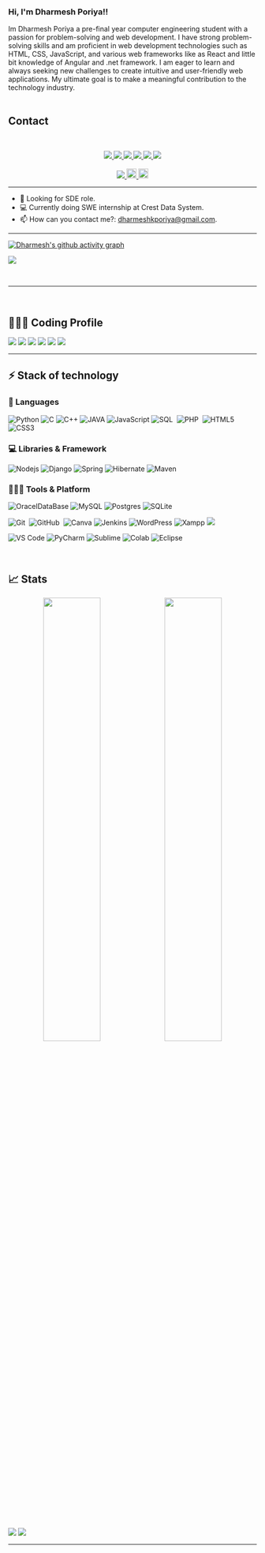 ### Hi, I'm Dharmesh Poriya!!

<!-- I'm Dharmesh Poriya a Competitive Programmer and Web Developer. I enjoy competitive programming and experimenting with new ideas. One of my favourite things to do is study DSA, compete in programming, and develop websites. -->
Im Dharmesh Poriya a pre-final year computer engineering student with a passion for problem-solving and web development. I have strong problem-solving skills and am proficient in web development technologies such as HTML, CSS, JavaScript, and various web frameworks like as React and little bit knowledge of Angular and .net framework. I am eager to learn and always seeking new challenges to create intuitive and user-friendly web applications. My ultimate goal is to make a meaningful contribution to the technology industry.
<br><br>

## Contact 
<br>

<!-- contact -->
<p align="center">
	<a href="https://www.linkedin.com/in/dharmesh-poriya/" target="_blank">
		<img src="https://img.shields.io/badge/LinkedIn-0077B5?style=for-the-badge&logo=linkedin&logoColor=white" />
	</a>
	<a href="https://twitter.com/D_Poriya_05">
		<img src="https://img.shields.io/badge/Twitter-1DA1F2?style=for-the-badge&logo=twitter&logoColor=white" />
	</a>
	<a href="https://dev.to/d_poriya">
		<img src="https://img.shields.io/badge/dev.to-0A0A0A?style=for-the-badge&logo=devdotto&logoColor=white" />
	</a>
<!-- 	http://dharmeshporiya.mywebcommunity.org/ -->
  <a href="https://dharmesh-poriya07.github.io/">
		<img src="https://img.shields.io/badge/portfolio-1AA260?style=for-the-badge&logo=About.me&logoColor=white" />
	</a>
  <a href="mailto:dharmeshkporiya@gmail.com">
		<img src="https://img.shields.io/badge/Gmail-D14836?style=for-the-badge&logo=gmail&logoColor=white" />
	</a>
	<a href="https://stackoverflow.com/users/16241306/dharmesh-poriya">
    <img src="https://img.shields.io/badge/Stack_Overflow-FE7A16?style=for-the-badge&logo=stack-overflow&logoColor=white"/>
  </a>
<br><br>
<a href="https://github.com/Meghna-DAS/github-profile-views-counter">
    <img src="https://komarev.com/ghpvc/?username=dharmesh-poriya&style=flat-square">
</a>
	<a href="https://github.com/dharmesh-poriya">
        <img height="20" src="https://img.shields.io/github/followers/dharmesh-poriya?label=follow&logo=github" />
	</a>
	 <a href="https://github.com/dharmesh-poriya">
        <img height="20" src="https://img.shields.io/github/stars/dharmesh-poriya?label=stars&logo=github" />
	</a>

</p>


<hr>

- 🔎 Looking for SDE role.
- 💻 Currently doing SWE internship at Crest Data System. 
- 📫 How can you contact me?: dharmeshkporiya@gmail.com.

<hr>

<!-- Activity Graph -->
<!-- ![Dharmesh's github activity graph](https://activity-graph.herokuapp.com/graph?username=dharmesh-poriya&area=true&hide_border=true&theme=github&bg_color=22272E) -->
[![Dharmesh's github activity graph](https://github-readme-activity-graph.vercel.app/graph?username=dharmesh-poriya&bg_color=000000&color=d1f6ff&line=39a9fe&point=ffffff&area=true&hide_border=true)](https://github.com/ashutosh00710/github-readme-activity-graph)


<!-- --- -->
![](https://user-images.githubusercontent.com/73097560/115834477-dbab4500-a447-11eb-908a-139a6edaec5c.gif)

<br>


<!-- ## 🤩 Open Source Badge's

[![@dharmeshporiya07's Holopin board](https://holopin.me/dharmeshporiya07)](https://holopin.io/@dharmeshporiya07) -->

<!-- themes :-  synthwave-84 , redical , coral , nord , lucent , dracula , gruvbox , chartreuse-dark , github-light , minimal , material-palenight , green , gotham , noctis-minimus , monokai , one-dark , elegant , aqua -->

---
<br>

## 👨🏻‍💻 Coding Profile

[![](https://img.shields.io/badge/Codeforces-445f9d?style=for-the-badge&logo=Codeforces&logoColor=white)](https://codeforces.com/profile/dharmesh.poriya07)
[![](https://img.shields.io/badge/Codechef-%23B92B27.svg?&style=for-the-badge&logo=Codechef&logoColor=white)](https://www.codechef.com/users/d_poriya_07)
[![](https://img.shields.io/badge/-LeetCode-FFA116?style=for-the-badge&logo=LeetCode&logoColor=black)](https://leetcode.com/dharmeshkporiya/)
[![](https://img.shields.io/badge/GeeksforGeeks-298D46?style=for-the-badge&logo=geeksforgeeks&logoColor=white)](https://auth.geeksforgeeks.org/user/dharmeshkporiya/practice/)
[![](https://img.shields.io/badge/-Hackerrank-2EC866?style=for-the-badge&logo=HackerRank&logoColor=white)](https://www.hackerrank.com/dharmeshkporiya)
[![](https://img.shields.io/badge/HackerEarth-%232C3454.svg?&style=for-the-badge&logo=HackerEarth&logoColor=Blue)](https://www.hackerearth.com/@dharmesh.poriya07)

---

## ⚡ Stack of technology 

### 🚀 Languages

![Python](https://img.shields.io/badge/Python-FFD43B?style=for-the-badge&logo=python&logoColor=306998)
![C](https://img.shields.io/badge/C-00599C?style=for-the-badge&logo=c&logoColor=white)
![C++](https://img.shields.io/badge/C%2B%2B-00599C?style=for-the-badge&logo=c%2B%2B&logoColor=white)
![JAVA](https://img.shields.io/badge/Java-ED8B00?style=for-the-badge&logo=java&logoColor=white)
![JavaScript](https://img.shields.io/badge/JavaScript-323330?style=for-the-badge&logo=javascript&logoColor=F7DF1E)
![SQL](https://img.shields.io/badge/MySQL-00000F?style=for-the-badge&logo=mysql&logoColor=white)&nbsp;
![PHP](https://img.shields.io/badge/PHP-777BB4?style=for-the-badge&logo=php&logoColor=white)&nbsp;
![HTML5](https://img.shields.io/badge/HTML5-E34F26?style=for-the-badge&logo=html5&logoColor=white)
![CSS3](https://img.shields.io/badge/CSS3-1572B6?style=for-the-badge&logo=css3&logoColor=white)
<!-- ![Java](https://img.shields.io/badge/Java-ED8B00?style=for-the-badge&logo=java&logoColor=white) -->

### 💻 Libraries & Framework

<!-- ![React](https://img.shields.io/badge/React-20232A?style=for-the-badge&logo=react&logoColor=61DAFB) -->
<!-- ![Bootstrap](https://img.shields.io/badge/Bootstrap-563D7C?style=for-the-badge&logo=bootstrap&logoColor=white) -->
<!-- ![jquey](https://img.shields.io/badge/jQuery-0769AD?style=for-the-badge&logo=jquery&logoColor=white) -->
![Nodejs](https://img.shields.io/badge/Node.js-339933?style=for-the-badge&logo=nodedotjs&logoColor=white)
![Django](https://img.shields.io/badge/Django-092E20?style=for-the-badge&logo=django&logoColor=green)
![Spring](https://img.shields.io/badge/Spring-6DB33F?style=for-the-badge&logo=spring&logoColor=white)
![Hibernate](https://img.shields.io/badge/Hibernate-59666C?style=for-the-badge&logo=Hibernate&logoColor=white)
![Maven](https://img.shields.io/badge/apache_maven-C71A36?style=for-the-badge&logo=apachemaven&logoColor=white)
<!-- ![Pandas](https://img.shields.io/badge/Pandas-2C2D72?style=for-the-badge&logo=pandas&logoColor=white) -->
<!-- ![NumPy](https://img.shields.io/badge/Numpy-777BB4?style=for-the-badge&logo=numpy&logoColor=white) -->

### 🧑🏻‍💻 Tools & Platform

<!-- ![Google Cloud](https://img.shields.io/badge/Google_Cloud-4285F4?style=for-the-badge&logo=google-cloud&logoColor=white) -->
<!-- Databases -->
![OracelDataBase](https://img.shields.io/badge/Oracle-F80000?style=for-the-badge&logo=oracle&logoColor=black)
![MySQL](https://img.shields.io/badge/mysql-%2300f.svg?style=for-the-badge&logo=mysql&logoColor=white)
![Postgres](https://img.shields.io/badge/postgres-%23316192.svg?style=for-the-badge&logo=postgresql&logoColor=white)
![SQLite](https://img.shields.io/badge/sqlite-%2307405e.svg?style=for-the-badge&logo=sqlite&logoColor=white)

<!-- Tools -->
<!-- ![Heroku](https://img.shields.io/badge/heroku-%23430098.svg?style=for-the-badge&logo=heroku&logoColor=white) -->
<!-- ![Google Cloud](https://img.shields.io/badge/GoogleCloud-%234285F4.svg?style=for-the-badge&logo=google-cloud&logoColor=white) -->
![Git](https://img.shields.io/badge/Git-F05032?style=for-the-badge&logo=git&logoColor=white)&nbsp;
![GitHub](https://img.shields.io/badge/GitHub-100000?style=for-the-badge&logo=github&logoColor=white)&nbsp;
![Canva](https://img.shields.io/badge/Canva-%2300C4CC.svg?&style=for-the-badge&logo=Canva&logoColor=white)
![Jenkins](https://img.shields.io/badge/jenkins-%232C5263.svg?style=for-the-badge&logo=jenkins&logoColor=white)
![WordPress](https://img.shields.io/badge/Wordpress-21759B?style=for-the-badge&logo=wordpress&logoColor=white)
![Xampp](https://img.shields.io/badge/Xampp-F37623?style=for-the-badge&logo=xampp&logoColor=white)
![](https://img.shields.io/badge/Stack_Overflow-FE7A16?style=for-the-badge&logo=stack-overflow&logoColor=white)
<!-- IDE's -->
![VS Code](https://img.shields.io/badge/Visual_Studio_Code-0078D4?style=for-the-badge&logo=visual%20studio%20code&logoColor=white)
![PyCharm](https://img.shields.io/badge/PyCharm-000000.svg?&style=for-the-badge&logo=PyCharm&logoColor=white)
![Sublime](https://img.shields.io/badge/sublime_text-%23575757.svg?&style=for-the-badge&logo=sublime-text&logoColor=important)
![Colab](https://img.shields.io/badge/Colab-F9AB00?style=for-the-badge&logo=googlecolab&color=525252)
![Eclipse](https://img.shields.io/badge/Eclipse-2C2255?style=for-the-badge&logo=eclipse&logoColor=white)
<!-- ![IDEA](https://img.shields.io/badge/IntelliJIDEA-000000.svg?style=for-the-badge&logo=intellij-idea&logoColor=white) -->




<!-- ![VS](https://img.shields.io/badge/Visual_Studio-5C2D91?style=for-the-badge&logo=visual%20studio&logoColor=white) -->


<br>

## 📈 Stats

<p align="center">
  <img width="48%" src="https://github-readme-stats.vercel.app/api?username=dharmesh-poriya&show_icons=true&hide_border=true&theme=radical" />
  <img width="48%" src="https://github-readme-streak-stats.herokuapp.com/?user=dharmesh-poriya&hide_border=true&theme=radical" />	
<!-- <img width="50%" height="170" src="https://github-readme-stats.vercel.app/api/top-langs/?username=dharmesh-poriya&hide_border=true&layout=compact&langs_count=16&theme=radical" /> -->
<!-- 	<a href="https://github.com/ryo-ma/github-profile-trophy"><img width="50%" src="https://github-profile-trophy.vercel.app/?username=dharmesh-poriya" alt="dharmesh-poriya" /></a> -->
  <!--   <img width="48%" src="https://github-readme-streak-stats.herokuapp.com/?user=dharmesh-poriya" /> -->
</p>

![](http://github-profile-summary-cards.vercel.app/api/cards/repos-per-language?username=dharmesh-poriya&theme=radical)
![](http://github-profile-summary-cards.vercel.app/api/cards/most-commit-language?username=dharmesh-poriya&theme=radical)
<!-- ![](http://github-profile-summary-cards.vercel.app/api/cards/profile-details?username=dharmesh-poriya&theme=radical) -->
---
<!--
<p align="center">

   ![snake gif](https://github.com/dharmesh-poriya/dharmesh-poriya/blob/output/github-contribution-grid-snake.gif)

</p>
-->

